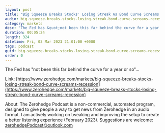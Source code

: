 ```yaml
---
layout: post
title: "Big Squeeze Breaks Stocks' Losing Streak As Bond Curve Screams Recession"
audio: big-squeeze-breaks-stocks-losing-streak-bond-curve-screams-recession-0
category: markets
desc: "The Fed has &quot;not been this far behind the curve for a year or so&quot;..."
duration: 00:05:24
length: 324
datetime: Fri, 03 Mar 2023 21:01:00 +0000
tags: podcast
guid: big-squeeze-breaks-stocks-losing-streak-bond-curve-screams-recession-0
order: 0
---
```

The Fed has &quot;not been this far behind the curve for a year or so&quot;...

Link: [https://www.zerohedge.com/markets/big-squeeze-breaks-stocks-losing-streak-bond-curve-screams-recession](https://www.zerohedge.com/markets/big-squeeze-breaks-stocks-losing-streak-bond-curve-screams-recession)

About: The Zerohedge Podcast is a non-commercial, automated program, designed to give people a way to get news from Zerohedge in an audio format.  I am actively working on tweaking and improving the setup to create a better listening experience (February 2023).  Suggestions are welcome: [zerohedgePodcast@outlook.com](mailto:zerohedgePodcast@outlook.com)
